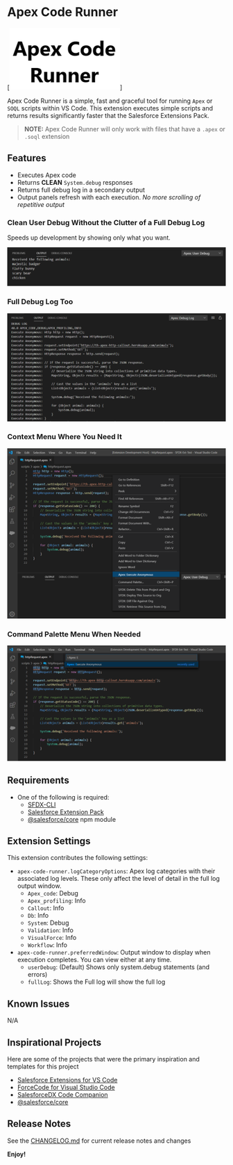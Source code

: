 # Apex Code Runner

[![Logo](./images/logo.png)]

Apex Code Runner is a simple, fast and graceful tool for running `Apex` or `SOQL` scripts within VS Code. This extension executes simple scripts and returns results significantly faster that the Salesforce Extensions Pack.

> __NOTE:__ Apex Code Runner will only work with files that have a `.apex` or `.soql` extension

## Features

- Executes Apex code
- Returns __CLEAN__ `System.debug` responses
- Returns full debug log in a secondary output
- Output panels refresh with each execution. _No more scrolling of repetitive output_

### Clean User Debug Without the Clutter of a Full Debug Log

Speeds up development by showing only what you want.

![Clean User Debug Without the Clutter of a Full Debug Log](./images/userDebug.png)

### Full Debug Log Too

![Full Debug Log Too](./images/fullDebugLog.png)

### Context Menu Where You Need It

![Context Menu Where You Need It](./images/contextMenu.png)

### Command Palette Menu When Needed

![Command Palette When Needed](./images/commandPalette.png)

## Requirements

- One of the following is required:
  - [SFDX-CLI](https://developer.salesforce.com/tools/sfdxcli)
  - [Salesforce Extension Pack](https://marketplace.visualstudio.com/items?itemName=salesforce.salesforcedx-vscode)
  - [@salesforce/core](https://www.npmjs.com/package/@salesforce/core) npm module

## Extension Settings

This extension contributes the following settings:

- `apex-code-runner.logCategoryOptions`: Apex log categories with their associated log levels. These only affect the level of detail in the full log output window.
  - `Apex_code`: Debug
  - `Apex_profiling`: Info
  - `Callout`: Info
  - `Db`: Info
  - `System`: Debug
  - `Validation`: Info
  - `VisualForce`: Info
  - `Workflow`: Info
- `apex-code-runner.preferredWindow`: Output window to display when execution completes. You can view either at any time.
  - `userDebug`: (Default) Shows only system.debug statements (and errors)
  - `fullLog`: Shows the Full log will show the full log

## Known Issues

N/A

## Inspirational Projects

Here are some of the projects that were the primary inspiration and templates for this project

- [Salesforce Extensions for VS Code](https://github.com/forcedotcom/salesforcedx-vscode)
- [ForceCode for Visual Studio Code](https://github.com/celador/ForceCode)
- [SalesforceDX Code Companion](https://github.com/msrivastav13/DX-Code-Companion)
- [@salesforce/core](https://github.com/forcedotcom/sfdx-core)

## Release Notes

See the [CHANGELOG.md](./CHANGELOG.md) for current release notes and changes

__Enjoy!__
